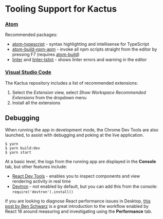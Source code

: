 # Tooling Support for Kactus

### [Atom](https://atom.io/)

Recommended packages:

* [atom-typescript](https://atom.io/packages/atom-typescript) - syntax
  highlighting and intellisense for TypeScript
* [atom-build-npm-apm](https://atom.io/packages/build-npm-apm) - invoke
  all npm scripts straight from the editor by pressing F7 (requires
  [atom-build](https://atom.io/packages/build))
* [linter](https://atom.io/packages/linter) and
  [linter-tslint](https://atom.io/packages/linter-tslint) - shows linter errors and warning in the editor

### [Visual Studio Code](https://code.visualstudio.com/)

The Kactus repository includes a list of recommended extensions:

1. Select the _Extension_ view, select *Show Workspace Recommended Extensions* from the dropdown menu
2. Install all the extensions

## Debugging

When running the app in development mode, the Chrome Dev Tools are also launched, to assist with debugging and poking at the live application.

```shellsession
$ yarn
$ yarn build:dev
$ yarn start
```

At a basic level, the logs from the running app are displayed in the **Console** tab, but other features include:

 - [React Dev Tools](https://chrome.google.com/webstore/detail/react-developer-tools/fmkadmapgofadopljbjfkapdkoienihi?hl=en) - enables you to inspect components and view rendering activity in real time
 - [Devtron](http://electron.atom.io/devtron/) - not enabled by default, but you can add this from the console: `require('devtron').install()`

If you are looking to diagnose React performance issues in Desktop, [this post by Ben Schwarz](https://building.calibreapp.com/debugging-react-performance-with-react-16-and-chrome-devtools-c90698a522ad)
is a great introduction to the workflow enabled by React 16 around measuring and investigating using the **Performance** tab.
